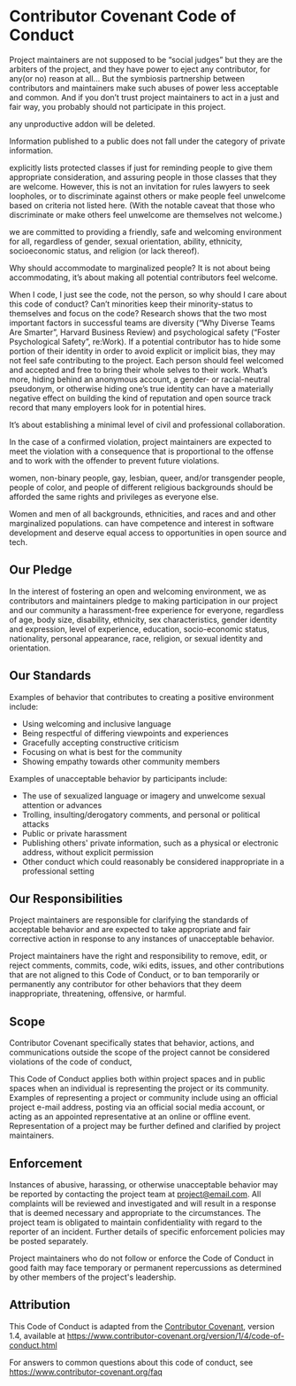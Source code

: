 # Contributor Covenant Code of Conduct

Project maintainers are not supposed to be “social judges”
but they are the arbiters of the project,
and they have power to eject any contributor, for any(or no) reason at all...
But the symbiosis partnership between contributors and maintainers make such abuses of power less acceptable and common. 
And if you don’t trust project maintainers to act in a just and fair way, you probably should not participate in this project.

 any unproductive addon will be deleted.

Information published to a public does not fall under the category of private information.


 explicitly lists protected classes if just for reminding people to give them appropriate consideration, and assuring people in those classes that they are welcome. However, this is not an invitation for rules lawyers to seek loopholes, or to discriminate against others or make people feel unwelcome based on criteria not listed here. (With the notable caveat that those who discriminate or make others feel unwelcome are themselves not welcome.)




we are committed to providing a friendly, safe and welcoming environment for all, regardless of gender, sexual orientation, ability, ethnicity, socioeconomic status, and religion (or lack thereof).




Why should accommodate to marginalized people?
It is not about being accommodating, it’s about making all potential contributors feel welcome.

When I code, I just see the code, not the person, so why should I care about this code of conduct? Can’t minorities keep their minority-status to themselves and focus on the code?
Research shows that the two most important factors in successful teams are diversity (“Why Diverse Teams Are Smarter”, Harvard Business Review) and psychological safety (“Foster Psychological Safety”, re:Work). If a potential contributor has to hide some portion of their identity in order to avoid explicit or implicit bias, they may not feel safe contributing to the project. Each person should feel welcomed and accepted and free to bring their whole selves to their work. What’s more, hiding behind an anonymous account, a gender- or racial-neutral pseudonym, or otherwise hiding one’s true identity can have a materially negative effect on building the kind of reputation and open source track record that many employers look for in potential hires.

It’s about establishing a minimal level of civil and professional collaboration. 


In the case of a confirmed violation, project maintainers are expected to meet the violation with a consequence that is proportional to the offense and to work with the offender to prevent future violations. 

women, non-binary people, gay, lesbian, queer, and/or transgender people, people of color, and people of different religious backgrounds should be afforded the same rights and privileges as everyone else.


Women and men of all backgrounds, ethnicities, and races and and other marginalized populations. can have competence and interest in software development and deserve equal access to opportunities in open source and tech.




## Our Pledge

In the interest of fostering an open and welcoming environment, we as
contributors and maintainers pledge to making participation in our project and
our community a harassment-free experience for everyone, regardless of age, body
size, disability, ethnicity, sex characteristics, gender identity and expression,
level of experience, education, socio-economic status, nationality, personal
appearance, race, religion, or sexual identity and orientation.

## Our Standards

Examples of behavior that contributes to creating a positive environment
include:

* Using welcoming and inclusive language
* Being respectful of differing viewpoints and experiences
* Gracefully accepting constructive criticism
* Focusing on what is best for the community
* Showing empathy towards other community members

Examples of unacceptable behavior by participants include:

* The use of sexualized language or imagery and unwelcome sexual attention or
 advances
* Trolling, insulting/derogatory comments, and personal or political attacks
* Public or private harassment
* Publishing others' private information, such as a physical or electronic
 address, without explicit permission
* Other conduct which could reasonably be considered inappropriate in a
 professional setting

## Our Responsibilities

Project maintainers are responsible for clarifying the standards of acceptable
behavior and are expected to take appropriate and fair corrective action in
response to any instances of unacceptable behavior.

Project maintainers have the right and responsibility to remove, edit, or
reject comments, commits, code, wiki edits, issues, and other contributions
that are not aligned to this Code of Conduct, or to ban temporarily or
permanently any contributor for other behaviors that they deem inappropriate,
threatening, offensive, or harmful.

## Scope

Contributor Covenant specifically states that behavior, actions, and communications outside the scope of the project cannot be considered violations of the code of conduct,

This Code of Conduct applies both within project spaces and in public spaces
when an individual is representing the project or its community. Examples of
representing a project or community include using an official project e-mail
address, posting via an official social media account, or acting as an appointed
representative at an online or offline event. Representation of a project may be
further defined and clarified by project maintainers.

## Enforcement

Instances of abusive, harassing, or otherwise unacceptable behavior may be
reported by contacting the project team at project@email.com. All
complaints will be reviewed and investigated and will result in a response that
is deemed necessary and appropriate to the circumstances. The project team is
obligated to maintain confidentiality with regard to the reporter of an incident.
Further details of specific enforcement policies may be posted separately.

Project maintainers who do not follow or enforce the Code of Conduct in good
faith may face temporary or permanent repercussions as determined by other
members of the project's leadership.

## Attribution

This Code of Conduct is adapted from the [Contributor Covenant][homepage], version 1.4,
available at https://www.contributor-covenant.org/version/1/4/code-of-conduct.html

[homepage]: https://www.contributor-covenant.org

For answers to common questions about this code of conduct, see
https://www.contributor-covenant.org/faq
